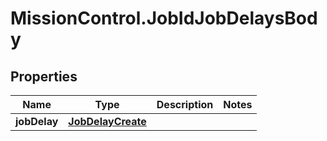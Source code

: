 # MissionControl.JobIdJobDelaysBody

## Properties
Name | Type | Description | Notes
------------ | ------------- | ------------- | -------------
**jobDelay** | [**JobDelayCreate**](JobDelayCreate.md) |  | 
